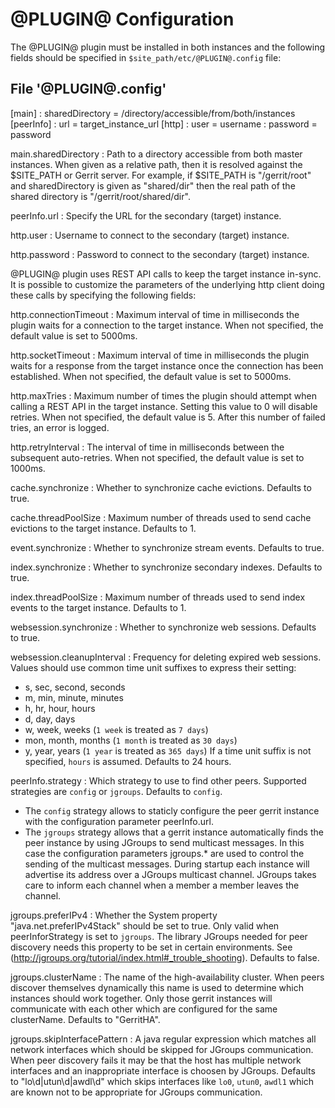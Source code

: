 @PLUGIN@ Configuration
=========================

The @PLUGIN@ plugin must be installed in both instances and the following fields
should be specified in `$site_path/etc/@PLUGIN@.config` file:

File '@PLUGIN@.config'
--------------------

[main]
:  sharedDirectory = /directory/accessible/from/both/instances
[peerInfo]
:  url = target_instance_url
[http]
:  user = username
:  password = password

main.sharedDirectory
:   Path to a directory accessible from both master instances.
    When given as a relative path, then it is resolved against the $SITE_PATH
    or Gerrit server. For example, if $SITE_PATH is "/gerrit/root" and
    sharedDirectory is given as "shared/dir" then the real path of the shared
    directory is "/gerrit/root/shared/dir".

peerInfo.url
:   Specify the URL for the secondary (target) instance.

http.user
:   Username to connect to the secondary (target) instance.

http.password
:   Password to connect to the secondary (target) instance.

@PLUGIN@ plugin uses REST API calls to keep the target instance in-sync. It
is possible to customize the parameters of the underlying http client doing these
calls by specifying the following fields:

http.connectionTimeout
:   Maximum interval of time in milliseconds the plugin waits for a connection
    to the target instance. When not specified, the default value is set to 5000ms.

http.socketTimeout
:   Maximum interval of time in milliseconds the plugin waits for a response from the
    target instance once the connection has been established. When not specified,
    the default value is set to 5000ms.

http.maxTries
:   Maximum number of times the plugin should attempt when calling a REST API in
    the target instance. Setting this value to 0 will disable retries. When not
    specified, the default value is 5. After this number of failed tries, an
    error is logged.

http.retryInterval
:   The interval of time in milliseconds between the subsequent auto-retries.
    When not specified, the default value is set to 1000ms.

cache.synchronize
:   Whether to synchronize cache evictions.
    Defaults to true.

cache.threadPoolSize
:   Maximum number of threads used to send cache evictions to the target instance.
    Defaults to 1.

event.synchronize
:   Whether to synchronize stream events.
    Defaults to true.

index.synchronize
:   Whether to synchronize secondary indexes.
    Defaults to true.

index.threadPoolSize
:   Maximum number of threads used to send index events to the target instance.
    Defaults to 1.

websession.synchronize
:   Whether to synchronize web sessions.
    Defaults to true.

websession.cleanupInterval
:   Frequency for deleting expired web sessions. Values should use common time
    unit suffixes to express their setting:
* s, sec, second, seconds
* m, min, minute, minutes
* h, hr, hour, hours
* d, day, days
* w, week, weeks (`1 week` is treated as `7 days`)
* mon, month, months (`1 month` is treated as `30 days`)
* y, year, years (`1 year` is treated as `365 days`)
If a time unit suffix is not specified, `hours` is assumed.
Defaults to 24 hours.

peerInfo.strategy
:   Which strategy to use to find other peers. Supported strategies are `config` or `jgroups`.
    Defaults to `config`.
* The `config` strategy allows to staticly configure the peer gerrit instance with
the configuration parameter peerInfo.url.
* The `jgroups` strategy allows that a gerrit instance automatically finds the peer
instance by using JGroups to send multicast messages. In this case the
configuration parameters jgroups.* are used to control the sending of the multicast
messages. During startup each instance will advertise its address over a JGroups
multicast channel. JGroups takes care to inform each channel when a member a member leaves the
channel.

jgroups.preferIPv4
:   Whether the System property "java.net.preferIPv4Stack" should be set to true.
    Only valid when peerInforStrategy is set to `jgroups`. The library JGroups
    needed for peer discovery needs this property to be set in certain environments. See
    (http://jgroups.org/tutorial/index.html#_trouble_shooting).
    Defaults to false.

jgroups.clusterName
:   The name of the high-availability cluster. When peers discover themselves dynamically this
    name is used to determine which instances should work together. Only those gerrit
    instances will communicate with each other which are configured for the same clusterName.
    Defaults to "GerritHA".

jgroups.skipInterfacePattern
:   A java regular expression which matches all network interfaces which should be skipped
    for JGroups communication. When peer discovery fails it may be that the host has multiple
    network interfaces and an inappropriate interface is choosen by JGroups.
    Defaults to "lo\d|utun\d|awdl\d" which skips interfaces like `lo0`, `utun0`, `awdl1`
    which are known not to be appropriate for JGroups communication.
